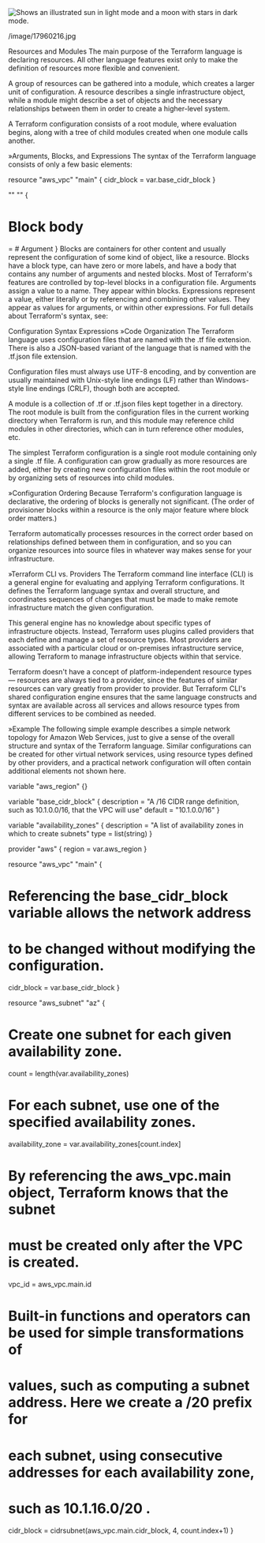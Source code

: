 <picture>
  <source media="(prefers-color-scheme: dark)" srcset="https://user-images.githubusercontent.com/25423296/163456776-7f95b81a-f1ed-45f7-b7ab-8fa810d529fa.png">
  <source media="(prefers-color-scheme: light)" srcset="https://user-images.githubusercontent.com/25423296/163456779-a8556205-d0a5-45e2-ac17-42d089e3c3f8.png">
  <img alt="Shows an illustrated sun in light mode and a moon with stars in dark mode." src="https://user-images.githubusercontent.com/25423296/163456779-a8556205-d0a5-45e2-ac17-42d089e3c3f8.png">
</picture>




/image/17960216.jpg




Resources and Modules
The main purpose of the Terraform language is declaring resources. All other language features exist only to make the definition of resources more flexible and convenient.

A group of resources can be gathered into a module, which creates a larger unit of configuration. A resource describes a single infrastructure object, while a module might describe a set of objects and the necessary relationships between them in order to create a higher-level system.

A Terraform configuration consists of a root module, where evaluation begins, along with a tree of child modules created when one module calls another.

»Arguments, Blocks, and Expressions
The syntax of the Terraform language consists of only a few basic elements:

resource "aws_vpc" "main" {
  cidr_block = var.base_cidr_block
}

<BLOCK TYPE> "<BLOCK LABEL>" "<BLOCK LABEL>" {
  # Block body
  <IDENTIFIER> = <EXPRESSION> # Argument
}
Blocks are containers for other content and usually represent the configuration of some kind of object, like a resource. Blocks have a block type, can have zero or more labels, and have a body that contains any number of arguments and nested blocks. Most of Terraform's features are controlled by top-level blocks in a configuration file.
Arguments assign a value to a name. They appear within blocks.
Expressions represent a value, either literally or by referencing and combining other values. They appear as values for arguments, or within other expressions.
For full details about Terraform's syntax, see:

Configuration Syntax
Expressions
»Code Organization
The Terraform language uses configuration files that are named with the .tf file extension. There is also a JSON-based variant of the language that is named with the .tf.json file extension.

Configuration files must always use UTF-8 encoding, and by convention are usually maintained with Unix-style line endings (LF) rather than Windows-style line endings (CRLF), though both are accepted.

A module is a collection of .tf or .tf.json files kept together in a directory. The root module is built from the configuration files in the current working directory when Terraform is run, and this module may reference child modules in other directories, which can in turn reference other modules, etc.

The simplest Terraform configuration is a single root module containing only a single .tf file. A configuration can grow gradually as more resources are added, either by creating new configuration files within the root module or by organizing sets of resources into child modules.

»Configuration Ordering
Because Terraform's configuration language is declarative, the ordering of blocks is generally not significant. (The order of provisioner blocks within a resource is the only major feature where block order matters.)

Terraform automatically processes resources in the correct order based on relationships defined between them in configuration, and so you can organize resources into source files in whatever way makes sense for your infrastructure.

»Terraform CLI vs. Providers
The Terraform command line interface (CLI) is a general engine for evaluating and applying Terraform configurations. It defines the Terraform language syntax and overall structure, and coordinates sequences of changes that must be made to make remote infrastructure match the given configuration.

This general engine has no knowledge about specific types of infrastructure objects. Instead, Terraform uses plugins called providers that each define and manage a set of resource types. Most providers are associated with a particular cloud or on-premises infrastructure service, allowing Terraform to manage infrastructure objects within that service.

Terraform doesn't have a concept of platform-independent resource types — resources are always tied to a provider, since the features of similar resources can vary greatly from provider to provider. But Terraform CLI's shared configuration engine ensures that the same language constructs and syntax are available across all services and allows resource types from different services to be combined as needed.

»Example
The following simple example describes a simple network topology for Amazon Web Services, just to give a sense of the overall structure and syntax of the Terraform language. Similar configurations can be created for other virtual network services, using resource types defined by other providers, and a practical network configuration will often contain additional elements not shown here.

variable "aws_region" {}

variable "base_cidr_block" {
  description = "A /16 CIDR range definition, such as 10.1.0.0/16, that the VPC will use"
  default = "10.1.0.0/16"
}

variable "availability_zones" {
  description = "A list of availability zones in which to create subnets"
  type = list(string)
}

provider "aws" {
  region = var.aws_region
}

resource "aws_vpc" "main" {
  # Referencing the base_cidr_block variable allows the network address
  # to be changed without modifying the configuration.
  cidr_block = var.base_cidr_block
}

resource "aws_subnet" "az" {
  # Create one subnet for each given availability zone.
  count = length(var.availability_zones)

  # For each subnet, use one of the specified availability zones.
  availability_zone = var.availability_zones[count.index]

  # By referencing the aws_vpc.main object, Terraform knows that the subnet
  # must be created only after the VPC is created.
  vpc_id = aws_vpc.main.id

  # Built-in functions and operators can be used for simple transformations of
  # values, such as computing a subnet address. Here we create a /20 prefix for
  # each subnet, using consecutive addresses for each availability zone,
  # such as 10.1.16.0/20 .
  cidr_block = cidrsubnet(aws_vpc.main.cidr_block, 4, count.index+1)
}
